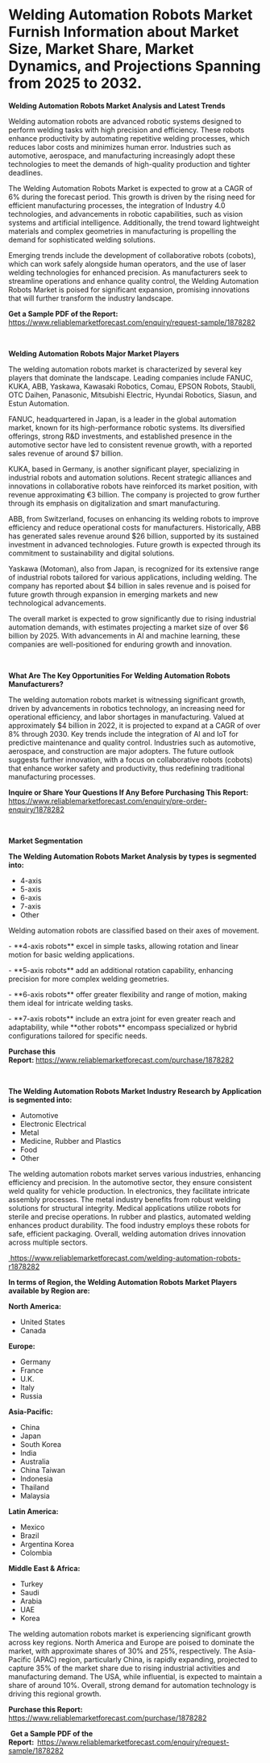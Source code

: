 <p><h1>Welding Automation Robots Market Furnish Information about Market Size, Market Share, Market Dynamics, and Projections Spanning from 2025 to 2032.</h1></p><p><strong>Welding Automation Robots Market Analysis and Latest Trends</strong></p>
<p><p>Welding automation robots are advanced robotic systems designed to perform welding tasks with high precision and efficiency. These robots enhance productivity by automating repetitive welding processes, which reduces labor costs and minimizes human error. Industries such as automotive, aerospace, and manufacturing increasingly adopt these technologies to meet the demands of high-quality production and tighter deadlines.</p><p>The Welding Automation Robots Market is expected to grow at a CAGR of 6% during the forecast period. This growth is driven by the rising need for efficient manufacturing processes, the integration of Industry 4.0 technologies, and advancements in robotic capabilities, such as vision systems and artificial intelligence. Additionally, the trend toward lightweight materials and complex geometries in manufacturing is propelling the demand for sophisticated welding solutions.</p><p>Emerging trends include the development of collaborative robots (cobots), which can work safely alongside human operators, and the use of laser welding technologies for enhanced precision. As manufacturers seek to streamline operations and enhance quality control, the Welding Automation Robots Market is poised for significant expansion, promising innovations that will further transform the industry landscape.</p></p>
<p><strong>Get a Sample PDF of the Report:&nbsp;</strong> <a href="https://www.reliablemarketforecast.com/enquiry/request-sample/1878282?utm_campaign=3208&utm_medium=2&utm_source=Github&utm_content=ia&utm_term=12042025&utm_id=welding-automation-robots">https://www.reliablemarketforecast.com/enquiry/request-sample/1878282</a></p>
<p>&nbsp;</p>
<p><strong>Welding Automation Robots Major Market Players</strong></p>
<p><p>The welding automation robots market is characterized by several key players that dominate the landscape. Leading companies include FANUC, KUKA, ABB, Yaskawa, Kawasaki Robotics, Comau, EPSON Robots, Staubli, OTC Daihen, Panasonic, Mitsubishi Electric, Hyundai Robotics, Siasun, and Estun Automation.</p><p>FANUC, headquartered in Japan, is a leader in the global automation market, known for its high-performance robotic systems. Its diversified offerings, strong R&D investments, and established presence in the automotive sector have led to consistent revenue growth, with a reported sales revenue of around $7 billion.</p><p>KUKA, based in Germany, is another significant player, specializing in industrial robots and automation solutions. Recent strategic alliances and innovations in collaborative robots have reinforced its market position, with revenue approximating €3 billion. The company is projected to grow further through its emphasis on digitalization and smart manufacturing.</p><p>ABB, from Switzerland, focuses on enhancing its welding robots to improve efficiency and reduce operational costs for manufacturers. Historically, ABB has generated sales revenue around $26 billion, supported by its sustained investment in advanced technologies. Future growth is expected through its commitment to sustainability and digital solutions.</p><p>Yaskawa (Motoman), also from Japan, is recognized for its extensive range of industrial robots tailored for various applications, including welding. The company has reported about $4 billion in sales revenue and is poised for future growth through expansion in emerging markets and new technological advancements.</p><p>The overall market is expected to grow significantly due to rising industrial automation demands, with estimates projecting a market size of over $6 billion by 2025. With advancements in AI and machine learning, these companies are well-positioned for enduring growth and innovation.</p></p>
<p>&nbsp;</p>
<p><strong>What Are The Key Opportunities For Welding Automation Robots Manufacturers?</strong></p>
<p><p>The welding automation robots market is witnessing significant growth, driven by advancements in robotics technology, an increasing need for operational efficiency, and labor shortages in manufacturing. Valued at approximately $4 billion in 2022, it is projected to expand at a CAGR of over 8% through 2030. Key trends include the integration of AI and IoT for predictive maintenance and quality control. Industries such as automotive, aerospace, and construction are major adopters. The future outlook suggests further innovation, with a focus on collaborative robots (cobots) that enhance worker safety and productivity, thus redefining traditional manufacturing processes.</p></p>
<p><strong>Inquire or Share Your Questions If Any Before Purchasing This Report:</strong> <a href="https://www.reliablemarketforecast.com/enquiry/pre-order-enquiry/1878282?utm_campaign=3208&utm_medium=2&utm_source=Github&utm_content=ia&utm_term=12042025&utm_id=welding-automation-robots">https://www.reliablemarketforecast.com/enquiry/pre-order-enquiry/1878282</a></p>
<p>&nbsp;</p>
<p><strong>Market Segmentation</strong></p>
<p><strong>The Welding Automation Robots Market Analysis by types is segmented into:</strong></p>
<p><ul><li>4-axis</li><li>5-axis</li><li>6-axis</li><li>7-axis</li><li>Other</li></ul></p>
<p><p>Welding automation robots are classified based on their axes of movement. </p><p>- **4-axis robots** excel in simple tasks, allowing rotation and linear motion for basic welding applications.</p><p>- **5-axis robots** add an additional rotation capability, enhancing precision for more complex welding geometries. </p><p>- **6-axis robots** offer greater flexibility and range of motion, making them ideal for intricate welding tasks.</p><p>- **7-axis robots** include an extra joint for even greater reach and adaptability, while **other robots** encompass specialized or hybrid configurations tailored for specific needs.</p></p>
<p><strong>Purchase this Report:&nbsp;</strong><a href="https://www.reliablemarketforecast.com/purchase/1878282?utm_campaign=3208&utm_medium=2&utm_source=Github&utm_content=ia&utm_term=12042025&utm_id=welding-automation-robots">https://www.reliablemarketforecast.com/purchase/1878282</a></p>
<p>&nbsp;</p>
<p><strong>The Welding Automation Robots Market Industry Research by Application is segmented into:</strong></p>
<p><ul><li>Automotive</li><li>Electronic Electrical</li><li>Metal</li><li>Medicine, Rubber and Plastics</li><li>Food</li><li>Other</li></ul></p>
<p><p>The welding automation robots market serves various industries, enhancing efficiency and precision. In the automotive sector, they ensure consistent weld quality for vehicle production. In electronics, they facilitate intricate assembly processes. The metal industry benefits from robust welding solutions for structural integrity. Medical applications utilize robots for sterile and precise operations. In rubber and plastics, automated welding enhances product durability. The food industry employs these robots for safe, efficient packaging. Overall, welding automation drives innovation across multiple sectors.</p></p>
<p><a href="https://www.reliablemarketforecast.com/welding-automation-robots-r1878282?utm_campaign=3208&utm_medium=2&utm_source=Github&utm_content=ia&utm_term=12042025&utm_id=welding-automation-robots">&nbsp;https://www.reliablemarketforecast.com/welding-automation-robots-r1878282</a></p>
<p><strong>In terms of Region, the Welding Automation Robots Market Players available by Region are:</strong></p>
<p>
    <p> <strong> North America: </strong>
        <ul>
            <li>United States</li>
            <li>Canada</li>
        </ul>
        </p> 
    <p> <strong> Europe: </strong>
        <ul>
            <li>Germany</li>
            <li>France</li>
            <li>U.K.</li>
            <li>Italy</li>
            <li>Russia</li>
        </ul>
        </p> 
    <p> <strong> Asia-Pacific: </strong>
        <ul>
            <li>China</li>
            <li>Japan</li>
            <li>South Korea</li>
            <li>India</li>
            <li>Australia</li>
            <li>China Taiwan</li>
            <li>Indonesia</li>
            <li>Thailand</li>
            <li>Malaysia</li>
        </ul>
        </p> 
    <p> <strong> Latin America: </strong>
        <ul>
            <li>Mexico</li>
            <li>Brazil</li>
            <li>Argentina Korea</li>
            <li>Colombia</li>
        </ul>
        </p> 
    <p> <strong> Middle East & Africa: </strong>
        <ul>
            <li>Turkey</li>
            <li>Saudi</li>
            <li>Arabia</li>
            <li>UAE</li>
            <li>Korea</li>
        </ul>
    </p>
    </p>
<p><p>The welding automation robots market is experiencing significant growth across key regions. North America and Europe are poised to dominate the market, with approximate shares of 30% and 25%, respectively. The Asia-Pacific (APAC) region, particularly China, is rapidly expanding, projected to capture 35% of the market share due to rising industrial activities and manufacturing demand. The USA, while influential, is expected to maintain a share of around 10%. Overall, strong demand for automation technology is driving this regional growth.</p></p>
<p><strong>Purchase this Report: </strong><a href="https://www.reliablemarketforecast.com/purchase/1878282?utm_campaign=3208&utm_medium=2&utm_source=Github&utm_content=ia&utm_term=12042025&utm_id=welding-automation-robots">https://www.reliablemarketforecast.com/purchase/1878282</a></p>
<p>&nbsp;<strong>Get a Sample PDF of the Report:&nbsp;&nbsp;</strong><a href="https://www.reliablemarketforecast.com/enquiry/request-sample/1878282?utm_campaign=3208&utm_medium=2&utm_source=Github&utm_content=ia&utm_term=12042025&utm_id=welding-automation-robots">https://www.reliablemarketforecast.com/enquiry/request-sample/1878282</a></p>
<p><strong></strong></p>
<p><p></p><p></p><p></p></p>